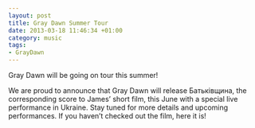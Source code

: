 ```yaml
---
layout: post
title: Gray Dawn Summer Tour
date: 2013-03-18 11:46:34 +01:00
category: music
tags:
- GrayDawn
---
```

Gray Dawn will be going on tour this summer!

We are proud to announce that Gray Dawn will release Батьківщина, the corresponding score to James’ short film, this June with a special live performance in Ukraine. Stay tuned for more details and upcoming performances. If you haven’t checked out the film, here it is!
